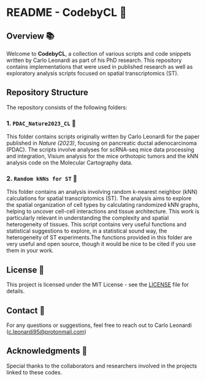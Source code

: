 # README - CodebyCL 🚀

## Overview 📚
Welcome to **CodebyCL**, a collection of various scripts and code snippets written by Carlo Leonardi as part of his PhD research. This repository contains implementations that were used in published research as well as exploratory analysis scripts focused on spatial transcriptomics (ST).

## Repository Structure 
The repository consists of the following folders:

### 1. `PDAC_Nature2023_CL` 🧬
This folder contains scripts originally written by Carlo Leonardi for the paper published in *Nature (2023)*, focusing on pancreatic ductal adenocarcinoma (PDAC). The scripts involve analyses for scRNA-seq mice data processing and integration, Visium analysis for the mice orthotopic tumors and the kNN analysis code on the Molecular Cartography data.
### 2. `Random kNNs for ST` 🔄
This folder contains an analysis involving random k-nearest neighbor (kNN) calculations for spatial transcriptomics (ST). The analysis aims to explore the spatial organization of cell types by calculating randomized kNN graphs, helping to uncover cell-cell interactions and tissue architecture. This work is particularly relevant in understanding the complexity and spatial heterogeneity of tissues. This script contains very useful functions and statistical suggestions to explore, in a statistical sound way, the heterogeneity of ST experiments.The functions provided in this folder are very useful and open source, though it would be nice to be cited if you use them in your work.

## License 📜
This project is licensed under the MIT License - see the [LICENSE](LICENSE) file for details.

## Contact 📧
For any questions or suggestions, feel free to reach out to Carlo Leonardi (c.leonardi95@protonmail.com)

## Acknowledgments 🤝
Special thanks to the collaborators and researchers involved in the projects linked to these codes.
